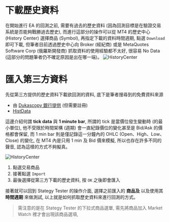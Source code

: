 # 下載歷史資料
在開始進行 EA 的回測之前, 需要有過去的歷史資料 (因為回測目標是在驗證交易系統是否能夠戰勝過去歷史), 而進行這部分的操作可以從 MT4 的歷史中心 (History Center) 選擇商品 (Symbol), 再指定下載的資料時間週期, 點選 `Download` 即可下載, 但筆者目前透過歷史中心向 Broker (經紀商) 或是 MetaQuotes Software Corp (俄羅斯開發商) 抓取資料的使用經驗都不太好, 很容易 No Data (這部分的問題筆者仍不確定原因是出在哪一端)。
![HistoryCenter](https://farm2.staticflickr.com/1478/26558474275_effea16f3c_c.jpg)

# 匯入第三方資料
先從第三方提供的歷史資料下載欲回測的資料, 底下是筆者搜尋到的免費資料來源

* 由 [Dukascopy 銀行提供](https://www.dukascopy.com/swiss/english/marketwatch/historical/) (但需要註冊)
* [HistData](http://www.histdata.com/download-free-forex-data/)

這邊介紹何謂 **tick data** 與 **1 minute bar**, 所謂的 tick 是當價位發生變動時 (的最小單位), 他不受限於時間架構 (週期) 會一直紀錄價位的變化甚至是 Bid/Ask 的價格都會保留, 而 1 min bar 則是僅記錄這一分鐘內的 OHLC (Open、High、Low、Close) 的變化, 在 MT4 內是只用 1 min 及 Bid 價來模擬, 所以也存在許多不同的聲音, 認為這樣的方式不夠擬真。

![HistoryCenter](https://farm2.staticflickr.com/1693/25973358284_d92ac4a44d_c.jpg)

1. 點選交易商品
2. 接著點選 `Import`
3. 最後選擇從第三方下載的歷史資料, 按 `OK` 之後即會匯入

接著就可以回到 Stategy Tester 的操作介面, 選擇之前匯入的 **商品及** 以及使用其 **時間週期** 來做測試, 以上就是如何抓取歷史資料來進行回測的方式。

> 需注意的是在 Stategy Tester 的下拉式商品選單, 需先將商品加入 Market Watch 裡才會出現該商品選項,